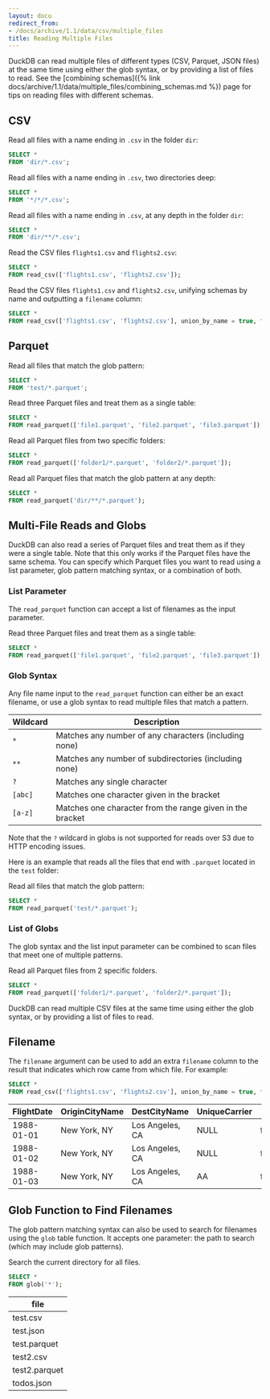 ```yaml
---
layout: docu
redirect_from:
- /docs/archive/1.1/data/csv/multiple_files
title: Reading Multiple Files
---
```


DuckDB can read multiple files of different types (CSV, Parquet, JSON files) at the same time using either the glob syntax, or by providing a list of files to read.
See the [combining schemas]({% link docs/archive/1.1/data/multiple_files/combining_schemas.md %}) page for tips on reading files with different schemas.

## CSV

Read all files with a name ending in `.csv` in the folder `dir`:

```sql
SELECT *
FROM 'dir/*.csv';
```

Read all files with a name ending in `.csv`, two directories deep:

```sql
SELECT *
FROM '*/*/*.csv';
```

Read all files with a name ending in `.csv`, at any depth in the folder `dir`:

```sql
SELECT *
FROM 'dir/**/*.csv';
```

Read the CSV files `flights1.csv` and `flights2.csv`:

```sql
SELECT *
FROM read_csv(['flights1.csv', 'flights2.csv']);
```

Read the CSV files `flights1.csv` and `flights2.csv`, unifying schemas by name and outputting a `filename` column:

```sql
SELECT *
FROM read_csv(['flights1.csv', 'flights2.csv'], union_by_name = true, filename = true);
```

## Parquet

Read all files that match the glob pattern:

```sql
SELECT *
FROM 'test/*.parquet';
```

Read three Parquet files and treat them as a single table:

```sql
SELECT *
FROM read_parquet(['file1.parquet', 'file2.parquet', 'file3.parquet']);
```

Read all Parquet files from two specific folders:

```sql
SELECT *
FROM read_parquet(['folder1/*.parquet', 'folder2/*.parquet']);
```

Read all Parquet files that match the glob pattern at any depth:

```sql
SELECT *
FROM read_parquet('dir/**/*.parquet');
```

## Multi-File Reads and Globs

DuckDB can also read a series of Parquet files and treat them as if they were a single table. Note that this only works if the Parquet files have the same schema. You can specify which Parquet files you want to read using a list parameter, glob pattern matching syntax, or a combination of both.

### List Parameter

The `read_parquet` function can accept a list of filenames as the input parameter.

Read three Parquet files and treat them as a single table:

```sql
SELECT *
FROM read_parquet(['file1.parquet', 'file2.parquet', 'file3.parquet']);
```

### Glob Syntax

Any file name input to the `read_parquet` function can either be an exact filename, or use a glob syntax to read multiple files that match a pattern.

|  Wildcard  |                        Description                        |
|------------|-----------------------------------------------------------|
| `*`        | Matches any number of any characters (including none)     |
| `**`       | Matches any number of subdirectories (including none)     |
| `?`        | Matches any single character                              |
| `[abc]`    | Matches one character given in the bracket                |
| `[a-z]`    | Matches one character from the range given in the bracket |

Note that the `?` wildcard in globs is not supported for reads over S3 due to HTTP encoding issues.

Here is an example that reads all the files that end with `.parquet` located in the `test` folder:

Read all files that match the glob pattern:

```sql
SELECT *
FROM read_parquet('test/*.parquet');
```

### List of Globs

The glob syntax and the list input parameter can be combined to scan files that meet one of multiple patterns.

Read all Parquet files from 2 specific folders.

```sql
SELECT *
FROM read_parquet(['folder1/*.parquet', 'folder2/*.parquet']);
```

DuckDB can read multiple CSV files at the same time using either the glob syntax, or by providing a list of files to read.

## Filename

The `filename` argument can be used to add an extra `filename` column to the result that indicates which row came from which file. For example:

```sql
SELECT *
FROM read_csv(['flights1.csv', 'flights2.csv'], union_by_name = true, filename = true);
```

| FlightDate | OriginCityName |  DestCityName   | UniqueCarrier |   filename   |
|------------|----------------|-----------------|---------------|--------------|
| 1988-01-01 | New York, NY   | Los Angeles, CA | NULL          | flights1.csv |
| 1988-01-02 | New York, NY   | Los Angeles, CA | NULL          | flights1.csv |
| 1988-01-03 | New York, NY   | Los Angeles, CA | AA            | flights2.csv |

## Glob Function to Find Filenames

The glob pattern matching syntax can also be used to search for filenames using the `glob` table function.
It accepts one parameter: the path to search (which may include glob patterns).

Search the current directory for all files.

```sql
SELECT *
FROM glob('*');
```

|     file      |
|---------------|
| test.csv      |
| test.json     |
| test.parquet  |
| test2.csv     |
| test2.parquet |
| todos.json    |